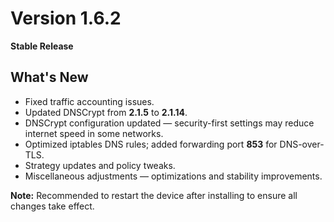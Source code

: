 # Version 1.6.2  
**Stable Release**

## What's New
- Fixed traffic accounting issues.  
- Updated DNSCrypt from **2.1.5** to **2.1.14**.  
- DNSCrypt configuration updated — security-first settings may reduce internet speed in some networks.  
- Optimized iptables DNS rules; added forwarding port **853** for DNS-over-TLS.  
- Strategy updates and policy tweaks.  
- Miscellaneous adjustments — optimizations and stability improvements.

**Note:** Recommended to restart the device after installing to ensure all changes take effect.
